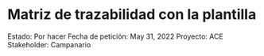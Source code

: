 # Matriz de trazabilidad con la plantilla

Estado: Por hacer
Fecha de petición: May 31, 2022
Proyecto: ACE
Stakeholder: Campanario